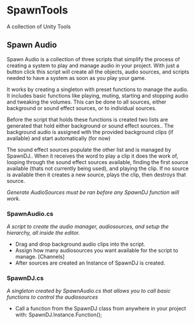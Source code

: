 # SpawnTools
 A collection of Unity Tools

## Spawn Audio

Spawn Audio is a collection of three scripts that simplify the process of creating a system to play and manage audio in your project.
With just a button click this script will create all the objects, audio sources, and scripts needed to have a system as soon as you play your game.

It works by creating a singleton with preset functions to manage the audio.
It includes basic functions like playing, muting, starting and stopping audio and tweaking the volumes.
This can be done to all sources, either background or sound effect sources, or to individual sources.

Before the script that holds these functions is created two lists are generated that hold either background or sound effect sources..
The background audio is assigned with the provided background clips (if available) and start automatically (for now)

The sound effect sources populate the other list and is managed by SpawnDJ.. When it receives the word to play a clip it does the work of,
looping through the sound effect sources available, finding the first source available (thats not currently being used), and playing the clip.
If no source is available then it creates a new source, plays the clip, then destroys that source. 

*Generate AudioSources must be ran before any SpawnDJ function will work.*

### SpawnAudio.cs
*A script to create the audio manager, audiosources, and setup the hierarchy, all inside the editor.*

- Drag and drop background audio clips into the script.
- Assign how many audiosources you want available for the script to manage. [Channels]
- After sources are created an Instance of SpawnDJ is created.

### SpawnDJ.cs
*A singleton created by SpawnAudio.cs that allows you to call basic functions to control the audiosources*

- Call a function from the SpawnDJ class from anywhere in your project with:
SpawnDJ.Instance.Function();




